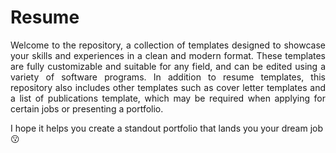 # Resume

<p style="text-align: justify;">
Welcome to the repository, a collection of templates designed to showcase your skills and experiences in a clean and modern format.
These templates are fully customizable and suitable for any field, and can be edited using a variety of software programs.
In addition to resume templates, this repository also includes other templates such as cover letter templates and a list of publications template, which may be required when applying for certain jobs or presenting a portfolio.
</p>

I hope it helps you create a standout portfolio that lands you your dream job :kissing:
